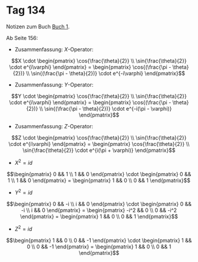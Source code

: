 # Tag 134

Notizen zum Buch [Buch 1](../Buch1.md).

Ab Seite 156:
* Zusammenfassung: $X$-Operator:
```math
X
\cdot
\begin{pmatrix}
\cos{\frac{\theta}{2}} \\
\sin{\frac{\theta}{2}} \cdot e^{i\varphi}
\end{pmatrix}
=
\begin{pmatrix}
\cos{(\frac{\pi - \theta}{2})} \\
\sin{(\frac{\pi - \theta}{2})} \cdot e^{-i\varphi}
\end{pmatrix}
```
* Zusammenfassung: $Y$-Operator:
```math
Y
\cdot
\begin{pmatrix}
\cos{\frac{\theta}{2}} \\
\sin{\frac{\theta}{2}} \cdot e^{i\varphi}
\end{pmatrix}
=
\begin{pmatrix}
\cos{(\frac{\pi - \theta}{2})} \\
\sin{(\frac{\pi - \theta}{2})} \cdot e^{-i(\pi - \varphi)}
\end{pmatrix}
```
* Zusammenfassung: $Z$-Operator:
```math
Z
\cdot
\begin{pmatrix}
\cos{\frac{\theta}{2}} \\
\sin{\frac{\theta}{2}} \cdot e^{i\varphi}
\end{pmatrix}
=
\begin{pmatrix}
\cos{\frac{\theta}{2}} \\
\sin{\frac{\theta}{2}} \cdot e^{i(\pi + \varphi)}
\end{pmatrix}
```

* $X^2 = id$
```math
\begin{pmatrix}
0 && 1 \\
1 && 0
\end{pmatrix}
\cdot
\begin{pmatrix}
0 && 1 \\
1 && 0
\end{pmatrix}
=
\begin{pmatrix}
1 && 0 \\
0 && 1
\end{pmatrix}
```

* $Y^2 = id$
```math
\begin{pmatrix}
0 && -i \\
i &&  0
\end{pmatrix}
\cdot
\begin{pmatrix}
0 && -i \\
i &&  0
\end{pmatrix}
=
\begin{pmatrix}
-i^2 && 0 \\
0 && -i^2
\end{pmatrix}
=
\begin{pmatrix}
1 && 0 \\
0 && 1
\end{pmatrix}
```

* $Z^2 = id$
```math
\begin{pmatrix}
1 &&  0 \\
0 && -1
\end{pmatrix}
\cdot
\begin{pmatrix}
1 &&  0 \\
0 && -1
\end{pmatrix}
=
\begin{pmatrix}
1 && 0 \\
0 && 1
\end{pmatrix}
```
